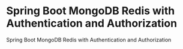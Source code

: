 # Spring Boot MongoDB Redis with Authentication and Authorization
Spring Boot MongoDB Redis with Authentication and Authorization
